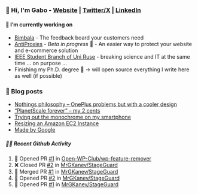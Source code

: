 ### 👋 Hi, I'm Gabo - [Website](https://gkanev.com) | [Twitter/X](https://twitter.com/mrgkanev) | [LinkedIn](https://www.linkedin.com/in/mrgkanev)

#### 🔭 I’m currently working on
- [Bimbala](https://bimbala.com/)  - The feedback board your customers need
- [AntiProxies](https://antiproxies.com/) - *Beta in progress* 🚀 -  An easier way to protect your website and e-commerce solution
- [IEEE Student Branch of Uni Ruse](https://github.com/IEEE-Student-Branch-of-Uni-Ruse) - breaking science and IT at the same time ... on purpose ...
- Finishing my Ph.D. degree 🤔 -> will open source everything I write here as well (if possible)

### 📖 Blog posts
<!-- BLOG-POST-LIST:START -->
- [Nothings philosophy – OnePlus problems but with a cooler design](https://gkanev.com/posts/nothings-philosophy-oneplus-problems-but-with-a-cooler-design/)
- [“PlanetScale forever” – my 2 cents](https://gkanev.com/posts/planetscale-forever-my-2-cents/)
- [Trying out the monochrome on my smartphone](https://gkanev.com/posts/trying-out-the-monochrome-on-my-smartphone/)
- [Resizing an Amazon EC2 Instance](https://gkanev.com/posts/resizing-an-amazon-ec2-instance/)
- [Made by Google](https://gkanev.com/posts/made-by-google/)
<!-- BLOG-POST-LIST:END -->

##### 🧑‍💻 Recent Github Activity

<!--START_SECTION:activity-->
1. 💪 Opened PR [#1](https://github.com/Open-WP-Club/wp-feature-remover/pull/1) in [Open-WP-Club/wp-feature-remover](https://github.com/Open-WP-Club/wp-feature-remover)
2. ❌ Closed PR [#2](https://github.com/MrGKanev/StageGuard/pull/2) in [MrGKanev/StageGuard](https://github.com/MrGKanev/StageGuard)
3. 🎉 Merged PR [#1](https://github.com/MrGKanev/StageGuard/pull/1) in [MrGKanev/StageGuard](https://github.com/MrGKanev/StageGuard)
4. 💪 Opened PR [#2](https://github.com/MrGKanev/StageGuard/pull/2) in [MrGKanev/StageGuard](https://github.com/MrGKanev/StageGuard)
5. 💪 Opened PR [#1](https://github.com/MrGKanev/StageGuard/pull/1) in [MrGKanev/StageGuard](https://github.com/MrGKanev/StageGuard)
<!--END_SECTION:activity-->
